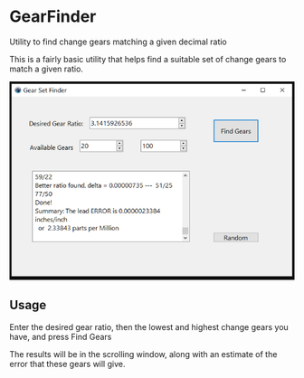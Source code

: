 # GearFinder
Utility to find change gears matching a given decimal ratio

This is a fairly basic utility that helps find a suitable set of change gears to match a given ratio.

![Main Form screen shot](/images/MainForm.png?raw=true "Main Form")

## Usage
Enter the desired gear ratio, then the lowest and highest change gears you have, and press Find Gears

The results will be in the scrolling window, along with an estimate of the error that these gears will give.
